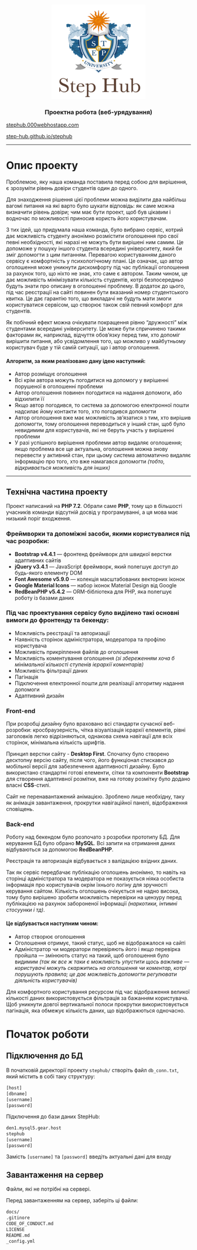 <p align="center">
  <a href="https://stephub.000webhostapp.com/">
    <img src="img/logo.png" alt="Stephub logo" width="256" height="256">
  </a>
</p>

<h3 align="center">Проектна робота (веб-урядування)</h3>


[stephub.000webhostapp.com](https://stephub.000webhostapp.com/)

[step-hub.github.io/stephub](https://step-hub.github.io/stephub/)

---

# Опис проекту

Проблемою, яку наша команда поставила перед собою для вирішення, є зрозуміти рівень довіри студентів один до одного.

Для знаходження рішення цієї проблеми можна виділити два найбільш вагомі питання на які варто було шукати відповідь: як саме можна визначити рівень довіри; чим має бути проект, щоб був цікавим і водночас по можливості приносив користь його користувачам.

З тих ідей, що придумала наша команда, було вибрано сервіс, котрий дає можливість студенту анонімно розмістити оголошення про свої певні необхідності, які наразі не можуть бути вирішені ним самим. Це допоможе у  пошуку іншого студента всередині університету, який би зміг допомогти з цим питанням. Перевагою користуванням даного сервісу є комфортність у психологічному плані. Це означає, що автор оголошення може уникнути дискомфорту під час публікації оголошення за рахунок того, що ніхто не знає, хто саме є автором. Таким чином, це дає можливість мінімізувати кількість студентів, котрі безпосередньо будуть знати про описану в оголошенні проблему. В додаток до цього, під час реєстрації на сайті повинен бути вказаний номер студентського квитка. Це дає гарантію того, що викладачі не будуть мати змоги користуватися сервісом, що створює також свій певний комфорт для студентів.

Як побічний ефект можна очікувати покращення рівню “дружності” між студентами всередині університету. Це може бути спричинено такими факторами як, наприклад, відчуття обов’язку перед тим, хто допоміг вирішити питання, або усвідомлення того, що можливо у майбутньому користувач буде у тій самій ситуації, що і автор оголошення.

#### Алгоритм, за яким реалізовано дану ідею наступний:

- Автор розміщує оголошення
- Всі крім автора можуть погодитися на допомогу у вирішенні порушеної в оголошенні проблеми
- Автор оголошення повинен погодитися на надання допомоги, або відхилити її
- Якщо автор погодився, то система за допомогою електронної пошти надсилає йому контакти того, хто погодився допомогти
- Автор оголошення вже має можливість зв’язатися з тим, хто вирішив допомогти, тому оголошення переводиться у інший стан, щоб було невидимим для користувачів, які не беруть участь у вирішенні проблеми
- У разі успішного вирішення проблеми автор видаляє оголошення; якщо проблема все ще актуальна, оголошення можна знову перевести у активний стан, при цьому система автоматично видаляє інформацію про того, хто вже намагався допомогти *(тобто, відкривається можливість для інших)*

---

## Технічна частина проекту

Проект написаний на **PHP 7.2**. Обрали саме **PHP**, тому що в більшості учасників команди відсутній досвід у програмуванні, а ця мова має низький поріг входження.

### Фреймворки та допоміжні засоби, якими користувалися під час розробки:

- **Bootstrap v4.4.1** — фронтенд фреймворк для швидкої верстки адаптивних сайтів
- **jQuery v3.4.1** — JavaScript фреймворк, який полегшує доступ до будь-якого елементу DOM
- **Font Awesome v5.9.0** — колекція масштабованих векторних іконок
- **Google Material Icons** — набор іконок Material Design від Google
- **RedBeanPHP v5.4.2** — ORM-бібліотека для PHP, яка полегшує роботу із базами даних
    
### Під час проектування сервісу було виділено такі основні вимоги до фронтенду та бекенду:

- Можливість реєстрації та авторизації
- Наявність сторінок адміністратора, модератора та профілю користувача
- Можливість прикріплення файлів до оголошення
- Можливість коментування оголошення *(зі збереженням хоча б мінімальної кількості ступенів ієрархії коментарів)*
- Можливість фільтрації даних
- Пагінація
- Підключення електронної пошти для реалізації алгоритму надання допомоги
- Адаптивний дизайн

### Front-end

При розробці дизайну було враховано всі стандарти сучасної веб-розробки: кросбраузерність, чітка візуалізація ієрархії елементів, рівні заголовків легко відрізняються, однакова схема навігації для всіх сторінок, мінімальна кількість шрифтів.

Принцип верстки сайту - **Desktop First**. Спочатку було створено десктопну версію сайту, після чого, його функціонал стискався до мобільної версії для забезпечення адаптивності дизайну. Було використано стандартні готові елементи, сітки та компоненти **Bootstrap** для створення адаптивної розмітки, вже на готову розмітку було додано власні **CSS**-стилі.

Сайт не перенавантажений анімацією. Зроблено лише необхідну, таку як анімація завантаження, прокрутки навігаційної панелі, відображення сповіщень.

### Back-end

Роботу над бекендом було розпочато з розробки прототипу БД. Для керування БД було обрано **MySQL**. Всі запити на отримання даних відбуваються за допомогою **RedBeanPHP**.

Реєстрація та авторизація відбувається з валідацією вхідних даних.

Так як сервіс передбачає публікацію оголошень анонімно, то навіть на сторінці адміністратора та модератора не показується ніяка особиста інформація про користувачів окрім їхнього логіну для зручності керування сайтом. Кількість оголошень очікується не надно висока, тому було вирішено зробити можливість перевірки на цензуру перед публікацією на рахунок забороненої інформації *(наркотики, інтимні стосуунки і тд)*.

#### Це відбувається наступним чином:

- Автор створює оголошення
- Оголошення отримує, такий статус, щоб не відображалося на сайті
- Адміністратор чи модератори перевіряють його і якщо перевірка пройшла — змінюють статус на такий, щоб оголошення було видимим *(так як все ж таки є можливість упустити щось важливе — користувачі можуть скаржитись на оголошення чи коментар, котрі порушують правила; це дає можливість допомогти регулювати діяльність користувачів)*

Для комфортного користування ресурсом під час відображення великої кількості даних використовується фільтрація за бажанням користувача. Щоб уникнути довгої вертикальної полоси прокрутки використовується пагінація, яка обмежує кількість даних, що відображються одночасно.

# Початок роботи

## Підключення до БД

 В початковій директорії проекту `stephub/` створіть файл `db_conn.txt`, який містить в собі таку структуру:

    [host]
    [dbname]
    [username]
    [password]

Підключення до бази даних StepHub:

    den1.mysql5.gear.host
    stephub
    [username]
    [password]

Замість `[username]` та `[password]` введіть актуальні дані для входу

## Завантаження на сервер

Файли, які не потрібні на сервері.

Перед завантаженням на сервер, заберіть ці файли:

    docs/
    .gitinore
    CODE_OF_CONDUCT.md
    LICENSE
    README.md
    _config.yml
